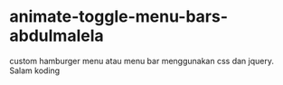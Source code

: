 # animate-toggle-menu-bars-abdulmalela
custom hamburger menu atau menu bar menggunakan css dan jquery.
Salam koding

